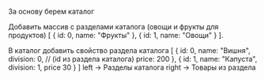 За основу берем каталог

Добавить массив с разделами каталога (овощи и фрукты для продуктов)
[
    {
        id: 0,
        name: "Фрукты"
    },
    {
        id: 1,
        name: "Овощи"
    }
].

В каталог добавить свойство раздела каталога
[
    {
        id: 0,
        name: "Вишня",
        division: 0,    // (id из раздела каталога)
        price: 200
    },
    {
        id: 1,
        name: "Капуста",
        division: 1,
        price 30
    }
]
left -> Разделы каталога
right -> Товары из раздела

